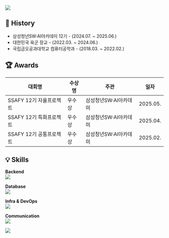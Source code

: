 <img src="https://capsule-render.vercel.app/api?type=waving&color=0:ff0000,100:fdfd08&customColorList=18&height=150&section=header" />

## 📜 History
- 삼성청년SW·AI아카데미 12기 - (2024.07. ~ 2025.06.)
- 대한민국 육군 장교 - (2022.03. ~ 2024.06.)
- 국립금오공과대학교 컴퓨터공학과 - (2018.03. ~ 2022.02.)

## 🏆 Awards
| 대회명 | 수상명 | 주관 | 일자 |
|---|---|---|---|
| SSAFY 12기 자율프로젝트 | 우수상 | 삼성청년SW·AI아카데미 |  2025.05. |
| SSAFY 12기 특화프로젝트 | 우수상 | 삼성청년SW·AI아카데미 |  2025.04. |
| SSAFY 12기 공통프로젝트 | 우수상 | 삼성청년SW·AI아카데미 |  2025.02. |


## 💡 Skills
**Backend**
<br>
<img src="https://skillicons.dev/icons?i=java,python,spring,fastapi&theme=light"/>

**Database**
<br>
<img src="https://skillicons.dev/icons?i=redis,mysql,mongodb&theme=light"/>

**Infra & DevOps**
<br>
<img src="https://skillicons.dev/icons?i=nginx,docker,jenkins,aws&theme=light"/>

**Communication**
<br>
<img src="https://skillicons.dev/icons?i=git,github,discord,figma,notion&theme=light"/>

<!--
## Status
<div>
  <img align="center" style="height:200px" src="https://github-readme-stats.vercel.app/api?username=HwiDong6831"/>
  <img align="center" style="height:200px" src="https://github-readme-stats.vercel.app/api/top-langs/?username=HwiDong6831&layout=compact" />
</div>
-->
<img src="https://capsule-render.vercel.app/api?type=waving&color=0:ff0000,100:fdfd08&customColorList=18&height=150&section=footer" />
